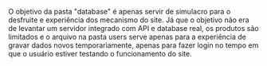 O objetivo da pasta "database" é apenas servir de simulacro para o desfruite e experiência dos mecanismo do site. Já que o objetivo não era de levantar um servidor integrado com API e database real, os produtos são limitados e o arquivo na pasta users serve apenas para a experiência de gravar dados novos temporariamente, apenas para fazer login no tempo em que o usuário estiver testando o funcionamento do site.